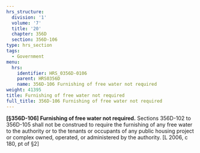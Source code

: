 ```yaml
---
hrs_structure:
  division: '1'
  volume: '7'
  title: '20'
  chapter: 356D
  section: 356D-106
type: hrs_section
tags:
  - Government
menu:
  hrs:
    identifier: HRS_0356D-0106
    parent: HRS0356D
    name: 356D-106 Furnishing of free water not required
weight: 41395
title: Furnishing of free water not required
full_title: 356D-106 Furnishing of free water not required
---
```

**[§356D-106] Furnishing of free water not required.** Sections 356D-102 to 356D-105 shall not be construed to require the furnishing of any free water to the authority or to the tenants or occupants of any public housing project or complex owned, operated, or administered by the authority. [L 2006, c 180, pt of §2]